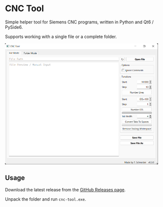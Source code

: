 # CNC Tool

Simple helper tool for Siemens CNC programs, written in Python and Qt6 / PySide6.

Supports working with a single file or a complete folder.

![Preview](preview.png)

## Usage

Download the latest release from the [GitHub Releases page](https://github.com/tschneiderr/cnc-tool/releases).

Unpack the folder and run `cnc-tool.exe`.
